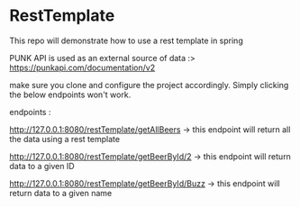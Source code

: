 # RestTemplate
This repo will demonstrate how to use a rest template in spring

PUNK API is used as an external source of data :>  https://punkapi.com/documentation/v2

make sure you clone and configure the project accordingly. Simply clicking the below endpoints won't work.

endpoints :

http://127.0.0.1:8080/restTemplate/getAllBeers -> this endpoint will return all the data using a rest template

http://127.0.0.1:8080/restTemplate/getBeerById/2 -> this endpoint will return data to a given ID

http://127.0.0.1:8080/restTemplate/getBeerById/Buzz -> this endpoint will return data to a given name
